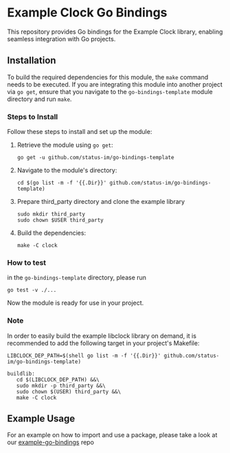 # Example Clock Go Bindings

This repository provides Go bindings for the Example Clock library, enabling seamless integration with Go projects.

## Installation

To build the required dependencies for this module, the `make` command needs to be executed. If you are integrating this module into another project via `go get`, ensure that you navigate to the `go-bindings-template` module directory and run `make`.

### Steps to Install

Follow these steps to install and set up the module:

1. Retrieve the module using `go get`:
   ```
   go get -u github.com/status-im/go-bindings-template
   ```
2. Navigate to the module's directory:
   ```
   cd $(go list -m -f '{{.Dir}}' github.com/status-im/go-bindings-template)
   ```
3. Prepare third_party directory and clone the example library
   ```
   sudo mkdir third_party
   sudo chown $USER third_party
   ```
4. Build the dependencies:
   ```
   make -C clock
   ```

### How to test

in the `go-bindings-template` directory, please run

```
go test -v ./...
```

Now the module is ready for use in your project.

### Note

In order to easily build the example libclock library on demand, it is recommended to add the following target in your project's Makefile:

```
LIBCLOCK_DEP_PATH=$(shell go list -m -f '{{.Dir}}' github.com/status-im/go-bindings-template)

buildlib:
   cd $(LIBCLOCK_DEP_PATH) &&\
   sudo mkdir -p third_party &&\
   sudo chown $(USER) third_party &&\
   make -C clock
```

## Example Usage

For an example on how to import and use a package, please take a look at our [example-go-bindings](https://github.com/gabrielmer/example-waku-go-bindings) repo

